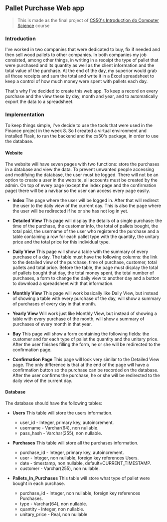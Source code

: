 ## Pallet Purchase Web app

>This is made as the final project of [CS50's Introduction do Computer Science](https://www.edx.org/course/cs50s-introduction-to-computer-science) course

### Introduction

I've worked in two companies that were dedicated to buy, fix if needed and then sell wood pallets to other companies. In both companies my job consisted, among other things, in writing in a receipt the type of pallet that were purchased and its quantity as well as the client information and the total value of the purchase. At the end of the day, my superior would grab all those receipts and sum the total and write it in a Excel spreadsheet to keep a control of how much money were spent with pallets each day.

That's why I've decided to create this web app. To keep a record on every purchase and the view these by day, month and year, and to automatically export the data to a spreadsheet.

### Implementation

To keep things simple, I've decide to use the tools that were used in the Finance project in the week 8. So I created a virtual environment and installed Flask, to run the backend and the cs50's package, in order to use the database.

#### Website

The website will have seven pages with two functions: store the purchases in a database and view the data. To prevent unwanted people accessing and modifying the database, the user must be logged. There will not be an option to create a user in the website, all accounts must be created by the admin. On top of every page (except the index page and the confirmation page) there will be a navbar so the user can access every page easily.

* __Index__
 The page where the user will be logged in. After that will redirect the user to the daily view of the current day. This is also the page where the user will be redirected if he or she has not log in yet.  

* __Detailed View__
 This page will display the details of a single purchase: the time of the purchase, the customer info, the total of pallets bought, the total paid, the username of the user who registered the purchase and a table containing a row for each pallet type with the quantity, the unitary price and the total price for this individual type.  

* __Daily View__
 This page will show a table with the summary of every purchase of a day. The table must have the following columns: the link to the detailed view of the purchase, time of purchase, customer, total pallets and total price. Before the table, the page must display the total of pallets bought that day, the total money spent, the total number of purchases, a form to change the daily view to another day and a button to download a spreadsheet with that information.  

* __Monthly View__
 This page will work basically like Daily View, but instead of showing a table with every purchase of the day, will show a summary of purchases of every day in that month.  

* __Yearly View__
 Will work just like Monthly View, but instead of showing a table with every purchase of the month, will show a summary of purchases of every month in that year.  

* __Buy__
 This page will show a form containing the following fields: the customer and for each type of pallet the quantity and the unitary price. After the user finishes filling the form, he or she will be redirected to the confirmation page.

* __Confirmation Page__
 This page will look very similar to the Detailed View page. The only difference is that at the end of the page will have a confirmation button so the purchase can be recorded on the database. After the user confirms the purchase, he or she will be redirected to the daily view of the current day.

#### Database

The database should have the following tables:

* __Users__
  This table will store the users information.  
  * user_id - Integer, primary key, autoincrement.  
  * username - Varchar(64), non nullable.  
  * pass_hash - Varchar(255), non nullable.  

* __Purchases__
  This table will store all the purchases information.  
  * purchase_id - Integer, primary key, autoincrement.  
  * user - Integer, non nullable, foreign key references Users.  
  * date - timestamp, non nullable, default=CURRENT_TIMESTAMP.  
  * customer - Varchar(255), non nullable.  

* __Pallets_In_Purchases__
  This table will store what type of pallet were bought in each purchase.  
  * purchase_id - Integer, non nullable, foreign key references Purchases.  
  * type - Varchar(64), non nullable.  
  * quantity - Integer, non nullable.  
  * unitary_price - Real, non nullable
